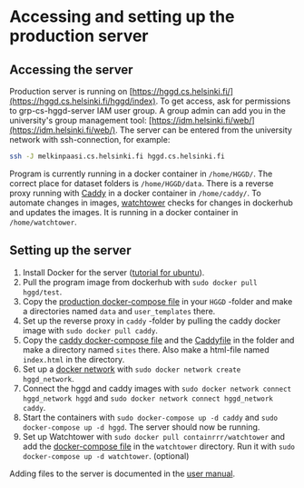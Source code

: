 # Accessing and setting up the production server

## Accessing the server

Production server is running on [https://hggd.cs.helsinki.fi/](https://hggd.cs.helsinki.fi/hggd/index). To get access, ask for permissions to grp-cs-hggd-server IAM user group. A group admin can add you in the university's group management tool: [https://idm.helsinki.fi/web/](https://idm.helsinki.fi/web/). The server can be entered from the university network with ssh-connection, for example:

```bash
ssh -J melkinpaasi.cs.helsinki.fi hggd.cs.helsinki.fi
```

Program is currently running in a docker container in `/home/HGGD/`. The correct place for dataset folders is `/home/HGGD/data`. There is a reverse proxy running with [Caddy](https://caddyserver.com/) in a docker container in `/home/caddy/`. To automate changes in images, [watchtower](https://containrrr.dev/watchtower/) checks for changes in dockerhub and updates the images. It is running in a docker container in `/home/watchtower`.

## Setting up the server

1. Install Docker for the server ([tutorial for ubuntu](https://www.simplilearn.com/tutorials/docker-tutorial/how-to-install-docker-on-ubuntu)).
2. Pull the program image from dockerhub with `sudo docker pull hggd/test`.
3. Copy the [production docker-compose file](https://github.com/Helsinki-Genomic-Graph-Database/HGGD/blob/main/docker-compose.prod.yml) in your `HGGD` -folder and make a directories named `data` and `user_templates` there.
4. Set up the reverse proxy in `caddy` -folder by pulling the caddy docker image with `sudo docker pull caddy`.
5. Copy the [caddy docker-compose file](https://github.com/Helsinki-Genomic-Graph-Database/HGGD/blob/main/documentation/docker-compose.caddy.yml) and the [Caddyfile](https://github.com/Helsinki-Genomic-Graph-Database/HGGD/blob/main/documentation/Caddyfile) in the folder and make a directory named `sites` there. Also make a html-file named `index.html` in the directory.
6. Set up a [docker network](https://docs.docker.com/network/bridge/) with `sudo docker network create hggd_network`.
7. Connect the hggd and caddy images with `sudo docker network connect hggd_network hggd` and `sudo docker network connect hggd_network caddy`.
8. Start the containers with `sudo docker-compose up -d caddy` and `sudo docker-compose up -d hggd`. The server should now be running.
9. Set up Watchtower with `sudo docker pull containrrr/watchtower` and add the [docker-compose file](https://github.com/Helsinki-Genomic-Graph-Database/HGGD/blob/main/documentation/docker-compose.watchtower.yml) in the `watchtower` directory. Run it with `sudo docker-compose up -d watchtower`. (optional)

Adding files to the server is documented in the [user manual](https://github.com/Helsinki-Genomic-Graph-Database/HGGD/blob/main/documentation/user_manual.md).
